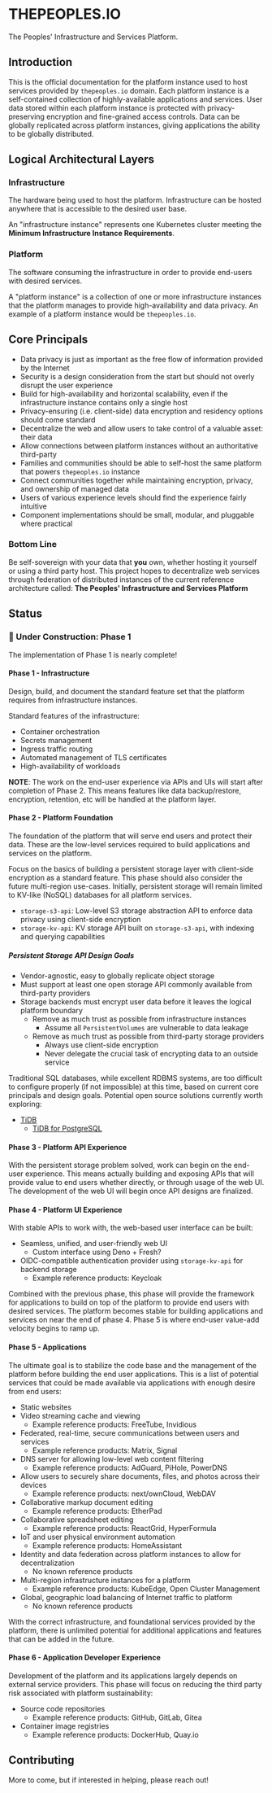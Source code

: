 # THEPEOPLES.IO

The Peoples' Infrastructure and Services Platform.

## Introduction

This is the official documentation for the platform instance used to host services provided by `thepeoples.io` domain.
Each platform instance is a self-contained collection of highly-available applications and services.
User data stored within each platform instance is protected with privacy-preserving encryption and fine-grained access controls.
Data can be globally replicated across platform instances, giving applications the ability to be globally distributed.

## Logical Architectural Layers

### Infrastructure

The hardware being used to host the platform.
Infrastructure can be hosted anywhere that is accessible to the desired user base.

An "infrastructure instance" represents one Kubernetes cluster meeting the **Minimum Infrastructure Instance Requirements**.

### Platform

The software consuming the infrastructure in order to provide end-users with desired services.

A "platform instance" is a collection of one or more infrastructure instances that the platform manages to provide high-availability and data privacy.
An example of a platform instance would be `thepeoples.io`.

## Core Principals

* Data privacy is just as important as the free flow of information provided by the Internet
* Security is a design consideration from the start but should not overly disrupt the user experience
* Build for high-availability and horizontal scalability, even if the infrastructure instance contains only a single host 
* Privacy-ensuring (i.e. client-side) data encryption and residency options should come standard
* Decentralize the web and allow users to take control of a valuable asset: their data
* Allow connections between platform instances without an authoritative third-party
* Families and communities should be able to self-host the same platform that powers `thepeoples.io` instance
* Connect communities together while maintaining encryption, privacy, and ownership of managed data
* Users of various experience levels should find the experience fairly intuitive
* Component implementations should be small, modular, and pluggable where practical

### Bottom Line

Be self-sovereign with your data that **you** own, whether hosting it yourself or using a third party host.
This project hopes to decentralize web services through federation of distributed instances of the current reference architecture called:
**The Peoples' Infrastructure and Services Platform**

## Status

### 🚧 Under Construction: Phase 1

The implementation of Phase 1 is nearly complete!

#### Phase 1 - Infrastructure

Design, build, and document the standard feature set that the platform requires from infrastructure instances.

Standard features of the infrastructure:

* Container orchestration
* Secrets management
* Ingress traffic routing
* Automated management of TLS certificates
* High-availability of workloads

**NOTE**: The work on the end-user experience via APIs and UIs will start after completion of Phase 2.
This means features like data backup/restore, encryption, retention, etc will be handled at the platform layer.

#### Phase 2 - Platform Foundation

The foundation of the platform that will serve end users and protect their data.
These are the low-level services required to build applications and services on the platform.

Focus on the basics of building a persistent storage layer with client-side encryption as a standard feature.
This phase should also consider the future multi-region use-cases.
Initially, persistent storage will remain limited to KV-like (NoSQL) databases for all platform services.

* `storage-s3-api`: Low-level S3 storage abstraction API to enforce data privacy using client-side encryption
* `storage-kv-api`: KV storage API built on `storage-s3-api`, with indexing and querying capabilities

##### Persistent Storage API Design Goals

* Vendor-agnostic, easy to globally replicate object storage
* Must support at least one open storage API commonly available from third-party providers
* Storage backends must encrypt user data before it leaves the logical platform boundary
    * Remove as much trust as possible from infrastructure instances
        * Assume all `PersistentVolumes` are vulnerable to data leakage
    * Remove as much trust as possible from third-party storage providers
        * Always use client-side encryption
        * Never delegate the crucial task of encrypting data to an outside service

Traditional SQL databases, while excellent RDBMS systems, are too difficult to configure properly (if not impossible) at this time, based on current core principals and design goals.
Potential open source solutions currently worth exploring:

* [TiDB](https://github.com/pingcap/tidb)
    * [TiDB for PostgreSQL](https://github.com/DigitalChinaOpenSource/TiDB-for-PostgreSQL)

#### Phase 3 - Platform API Experience

With the persistent storage problem solved, work can begin on the end-user experience.
This means actually building and exposing APIs that will provide value to end users whether directly, or through usage of the web UI.
The development of the web UI will begin once API designs are finalized.

#### Phase 4 - Platform UI Experience

With stable APIs to work with, the web-based user interface can be built:

* Seamless, unified, and user-friendly web UI
    * Custom interface using Deno + Fresh?
* OIDC-compatible authentication provider using `storage-kv-api` for backend storage
    * Example reference products: Keycloak

Combined with the previous phase, this phase will provide the framework for applications to build on top of the platform to provide end users with desired services.
The platform becomes stable for building applications and services on near the end of phase 4.
Phase 5 is where end-user value-add velocity begins to ramp up.

#### Phase 5 - Applications

The ultimate goal is to stabilize the code base and the management of the platform before building the end user applications.
This is a list of potential services that could be made available via applications with enough desire from end users:

* Static websites
* Video streaming cache and viewing
    * Example reference products: FreeTube, Invidious
* Federated, real-time, secure communications between users and services
    * Example reference products: Matrix, Signal
* DNS server for allowing low-level web content filtering
    * Example reference products: AdGuard, PiHole, PowerDNS
* Allow users to securely share documents, files, and photos across their devices
    * Example reference products: next/ownCloud, WebDAV
* Collaborative markup document editing
    * Example reference products: EtherPad
* Collaborative spreadsheet editing
    * Example reference products: ReactGrid, HyperFormula
* IoT and user physical environment automation
    * Example reference products: HomeAssistant
* Identity and data federation across platform instances to allow for decentralization
    * No known reference products
* Multi-region infrastructure instances for a platform
    * Example reference products: KubeEdge, Open Cluster Management
* Global, geographic load balancing of Internet traffic to platform
    * No known reference products

With the correct infrastructure, and foundational services provided by the platform, there is unlimited potential for additional applications and features that can be added in the future.

#### Phase 6 - Application Developer Experience

Development of the platform and its applications largely depends on external service providers.
This phase will focus on reducing the third party risk associated with platform sustainability:

* Source code repositories
    * Example reference products: GitHub, GitLab, Gitea
* Container image registries
    * Example reference products: DockerHub, Quay.io

## Contributing

More to come, but if interested in helping, please reach out!
